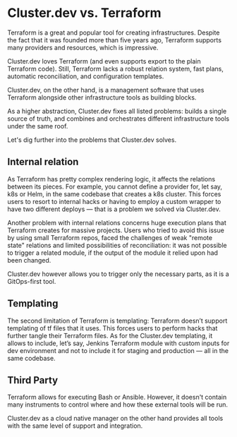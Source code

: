 # Cluster.dev vs. Terraform 

Terraform is a great and popular tool for creating infrastructures. Despite the fact that it was founded more than five years ago, Terraform supports many providers and resources, which is impressive. 

Cluster.dev loves Terraform (and even supports export to the plain Terraform code). Still, Terraform lacks a robust relation system, fast plans, automatic reconciliation, and configuration templates. 

Cluster.dev, on the other hand, is a management software that uses Terraform alongside other infrastructure tools as building blocks. 

As a higher abstraction, Cluster.dev fixes all listed problems: builds a single source of truth, and combines and orchestrates different infrastructure tools under the same roof.  

Let's dig further into the problems that Cluster.dev solves.

## Internal relation 

As Terraform has pretty complex rendering logic, it affects the relations between its pieces. For example, you cannot define a provider for, let say, k8s or Helm, in the same codebase that creates a k8s cluster. This forces users to resort to internal hacks or having to employ a custom wrapper to have two different deploys — that is a problem we solved via Cluster.dev. 

Another problem with internal relations concerns huge execution plans that Terraform creates for massive projects. Users who tried to avoid this issue by using small Terraform repos, faced the challenges of weak "remote state" relations and limited possibilities of reconciliation: it was not possible to trigger a related module, if the output of the module it relied upon had been changed.

Cluster.dev however allows you to trigger only the necessary parts, as it is a GitOps-first tool. 

## Templating

The second limitation of Terraform is templating: Terraform doesn’t support templating of tf files that it uses. This forces users to perform hacks that further tangle their Terraform files. 
As for the Cluster.dev templating, it allows to include, let’s say, Jenkins Terraform module with custom inputs for dev environment and not to include it for staging and production — all in the same codebase. 

## Third Party

Terraform allows for executing Bash or Ansible. However, it doesn't contain many instruments to control where and how these external tools will be run. 

Cluster.dev as a cloud native manager on the other hand provides all tools with the same level of support and integration.



